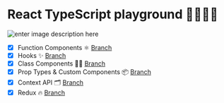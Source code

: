 

# React TypeScript playground  🐱‍👤🐱‍🏍

![enter image description here](https://ionicframework.com/blog/wp-content/uploads/2019/02/typescript-in-react.png)

 - [x] Function Components ⚛️ [Branch](https://github.com/MomenSherif/react-redux-typescript/tree/1--function-component)
 - [x] Hooks ✨ [Branch](https://github.com/MomenSherif/react-redux-typescript/tree/2--Hooks)
 - [x] Class Components 👴🏻 [Branch](https://github.com/MomenSherif/react-redux-typescript/tree/3--class-components)
 - [x] Prop Types & Custom Components 📦 [Branch](https://github.com/MomenSherif/react-redux-typescript/tree/4--prop-types)
 - [x] Context API 🗂️ [Branch](https://github.com/MomenSherif/react-redux-typescript/tree/5--context-api)
 - [x] Redux 🔥 [Branch](https://github.com/MomenSherif/react-redux-typescript/tree/6--redux)
